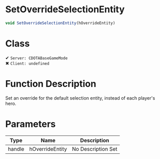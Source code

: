 # SetOverrideSelectionEntity
```js
void SetOverrideSelectionEntity(hOverrideEntity)
```
# Class
✔ `Server: CDOTABaseGameMode`  
✖ `Client: undefined`  

# Function Description
Set an override for the default selection entity, instead of each player's hero.
# Parameters
Type|Name|Description
--|--|--
handle|hOverrideEntity|No Description Set
